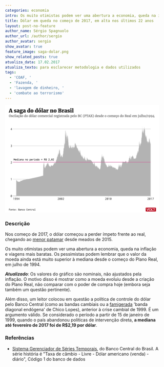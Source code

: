 ```yaml
---
categories: economia
intro: Os muito otimistas podem ver uma abertura a economia, queda na inflação e viagens mais baratas. Os pessimistas podem lembrar que o valor da moeda ainda está muito superior à mediana desde o começo do Plano Real
title: Dólar em queda no começo de 2017, em alta nos últimos 22 anos
layout: post-no-feature
author_name: Sérgio Spagnuolo
author_url: /author/sergio
author_avatar: sergio
show_avatar: true
feature_image: saga-dolar.png
show_related_posts: true
atualiza_data: 17.02.2017
atualiza_texto: para esclarecer metodologia e dados utilizados
tags:
  - 'COAF, '
  - 'Fazenda, '
  - 'lavagem de dinheiro, '
  - 'combate ao terrorismo'
---
```


![Grafico saga do dolar 1997-2017](/graf/saga-dolar.png)

### Descrição

Nos começo de 2017, o dólar começou a perder ímpeto frente ao real, chegando ao [menor patamar](http://www.valor.com.br/financas/4870856/dolar-se-aproxima-de-r-3-com-expectativa-de-fluxo-de-recursos) desde meados de 2015.

Os muito otimistas podem ver uma abertura a economia, queda na inflação e viagens mais baratas. Os pessimistas podem lembrar que o valor da moeda ainda está muito superior à mediana desde o começo do Plano Real, em julho de 1994.

_**Atualizado**_: Os valores do gráfico são nominais, não ajustados pela inflação. O motivo disso é mostrar como a moeda evoluiu desde a criação do Plano Real, não comparar com o poder de compra hoje (embora seja também um questão pertinente).

Além disso, um leitor colocou em questão a política de controle do dólar pelo Banco Central (como as bandas cambiais ou a [famigerada](http://www.econ.puc-rio.br/gfranco/a45.htm) 'banda diagonal endógena' de Chico Lopes), anterior à crise cambial de 1999. É um argumento válido. Se considerado o período a partir de 15 de janeiro de 1999, quando o país abandonou políticas de intervenção direta, **a mediana até fevereiro de 2017 foi de R$2,19 por dólar**.

### Referências


- [Sistema Gerenciador de Séries Temporais](https://www3.bcb.gov.br/sgspub/localizarseries/localizarSeries.do?method=prepararTelaLocalizarSeries), do Banco Central do Brasil. A série história é "Taxa de câmbio - Livre - Dólar americano (venda) - diário", Código 1 do banco de dados
